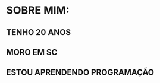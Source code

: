 <h1> SOBRE MIM: </h1>
<H2> TENHO 20 ANOS </H2>
<H2> MORO EM SC </H2>
<H2> ESTOU APRENDENDO PROGRAMAÇÃO </H2>
